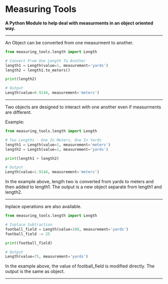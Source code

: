 # Measuring Tools
__A Python Module to help deal with measurments in an object oriented way.__

---
An Object can be converted from one measurment to another.

```python
from measuring_tools.length import Length

# Convert From One Length To Another
length1 = Length(value=1, measurement='yards')
length2 = length1.to_meters()

print(length2)

# Output
Length(value=0.9144, measurement='meters')
```

---
Two objects are designed to interact with one another even if measurments are different.

Example:
``` python
from measuring_tools.length import Length

# Two Lengths - One In Meters, One In Yards
length1 = Length(value=1, measurement='meters')
length2 = Length(value=1, measurement='yards')

print(length1 + length2)

# Output
Length(value=1.9144, measurement='meters')
```

In the example above, length two is converted from yards to meters and then added to length1. The output is a new object separate from length1 and length2.

---

Inplace operations are also available.

```python
from measuring_tools.length import Length

# Inplace Subtraction
football_field = Length(value=100, measurement='yards')
football_field -= 25

print(football_field)

# Output
Length(value=75, measurement='yards')
```
In the example above, the value of football_field is modified directly. The output is the same as object.

---